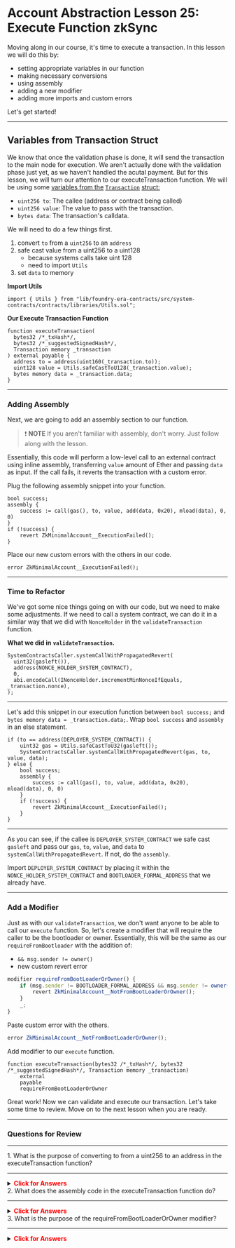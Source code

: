 # Account Abstraction Lesson 25: Execute Function zkSync

Moving along in our course, it's time to execute a transaction. In this lesson we will do this by:

- setting appropriate variables in our function
- making necessary conversions
- using assembly
- adding a new modifier
- adding more imports and custom errors

Let's get started!

---

## Variables from Transaction Struct

We know that once the validation phase is done, it will send the transaction to the main node for execution. We aren't actually done with the validation phase just yet, as we haven't handled the acutal payment. But for this lesson, we will turn our attention to our executeTransaction function. We will be using some [variables from the](https://github.com/Cyfrin/foundry-era-contracts/blob/3f99de4a37b126c5cb0466067f37be0c932167b2/src/system-contracts/contracts/libraries/MemoryTransactionHelper.sol) [`Transaction`](https://github.com/Cyfrin/foundry-era-contracts/blob/3f99de4a37b126c5cb0466067f37be0c932167b2/src/system-contracts/contracts/libraries/MemoryTransactionHelper.sol) [struct:](https://github.com/Cyfrin/foundry-era-contracts/blob/3f99de4a37b126c5cb0466067f37be0c932167b2/src/system-contracts/contracts/libraries/MemoryTransactionHelper.sol)

- `uint256 to`: The callee (address or contract being called)
- `uint256 value`: The value to pass with the transaction.
- `bytes data`: The transaction's calldata.

We will need to do a few things first.

1. convert `to` from a `uint256` to an `address`
2. safe cast value from a uint256 to a uint128
   - because systems calls take uint 128
   - need to import `Utils`
3. set `data` to memory

**Import Utils**

```solidity
import { Utils } from "lib/foundry-era-contracts/src/system-contracts/contracts/libraries/Utils.sol";
```

**Our Execute Transaction Function**

```solidity
function executeTransaction(
  bytes32 /*_txHash*/,
  bytes32 /*_suggestedSignedHash*/,
  Transaction memory _transaction
) external payable {
  address to = address(uint160(_transaction.to));
  uint128 value = Utils.safeCastToU128(_transaction.value);
  bytes memory data = _transaction.data;
}
```

---

### Adding Assembly

Next, we are going to add an assembly section to our function.

> ❗ **NOTE** If you aren't familiar with assembly, don't worry. Just follow along with the lesson.

Essentially, this code will perform a low-level call to an external contract using inline assembly, transferring `value` amount of Ether and passing `data` as input. If the call fails, it reverts the transaction with a custom error.

Plug the following assembly snippet into your function.

```solidity
bool success;
assembly {
    success := call(gas(), to, value, add(data, 0x20), mload(data), 0, 0)
}
if (!success) {
    revert ZkMinimalAccount__ExecutionFailed();
}
```

Place our new custom errors with the others in our code.

```solidity
error ZkMinimalAccount__ExecutionFailed();
```

---

### Time to Refactor

We've got some nice things going on with our code, but we need to make some adjustments. If we need to call a system contract, we can do it in a similar way that we did with `NonceHolder` in the `validateTransaction` function.

**What we did in** **`validateTransaction`.**

```solidity
SystemContractsCaller.systemCallWithPropagatedRevert(
  uint32(gasleft()),
  address(NONCE_HOLDER_SYSTEM_CONTRACT),
  0,
  abi.encodeCall(INonceHolder.incrementMinNonceIfEquals, _transaction.nonce),
);
```

---

Let's add this snippet in our execution function between `bool success;` and `bytes memory data = _transaction.data;`. Wrap `bool success` and `assembly` in an else statement.

```solidity
if (to == address(DEPLOYER_SYSTEM_CONTRACT)) {
    uint32 gas = Utils.safeCastToU32(gasleft());
    SystemContractsCaller.systemCallWithPropagatedRevert(gas, to, value, data);
} else {
    bool success;
    assembly {
        success := call(gas(), to, value, add(data, 0x20), mload(data), 0, 0)
    }
    if (!success) {
        revert ZkMinimalAccount__ExecutionFailed();
    }
}
```

---

As you can see, if the callee is `DEPLOYER_SYSTEM_CONTRACT` we safe cast `gasleft` and pass our `gas`, `to`, `value`, and `data` to `systemCallWithPropagatedRevert`. If not, do the `assembly`.

Import `DEPLOYER_SYSTEM_CONTRACT` by placing it within the `NONCE_HOLDER_SYSTEM_CONTRACT` and
`BOOTLOADER_FORMAL_ADDRESS` that we already have.

---

### Add a Modifier

Just as with our `validateTransaction`, we don't want anyone to be able to call our `execute` function. So, let's create a modifier that will require the caller to be the bootloader or owner. Essentially, this will be the same as our `requireFromBootloader` with the addition of:

- `&& msg.sender != owner()`
- new custom revert error

```js
modifier requireFromBootLoaderOrOwner() {
    if (msg.sender != BOOTLOADER_FORMAL_ADDRESS && msg.sender != owner()) {
        revert ZkMinimalAccount__NotFromBootLoaderOrOwner();
    }
    _;
}
```

Paste custom error with the others.

```js
error ZkMinimalAccount__NotFromBootLoaderOrOwner();
```

Add modifier to our `execute` function.

```solidity
function executeTransaction(bytes32 /*_txHash*/, bytes32 /*_suggestedSignedHash*/, Transaction memory _transaction)
    external
    payable
    requireFromBootLoaderOrOwner
```

Great work! Now we can validate and execute our transaction. Let's take some time to review. Move on to the next lesson when you are ready.

---

### Questions for Review

---

<summary>1. What is the purpose of converting to from a uint256 to an address in the executeTransaction function?</summary>

---

<details>

**<summary><span style="color:red">Click for Answers</span></summary>**

To ensure that the callee is correctly identified as an address or contract being called.

</details>

<summary>2.  What does the assembly code in the executeTransaction function do? </summary>

---

<details>

**<summary><span style="color:red">Click for Answers</span></summary>**

```Solidity
It performs a low-level call to an external contract using inline assembly, transferring value amount of Ether and passing data as input. If the call fails, it reverts the transaction with a custom error.
```

</details>

<summary>3. What is the purpose of the requireFromBootLoaderOrOwner modifier?</summary>

---

<details>

**<summary><span style="color:red">Click for Answers</span></summary>**

```Solidity
To ensure that the caller is either the bootloader or the owner. If not, the transaction is reverted with a custom error.
```

</details>
